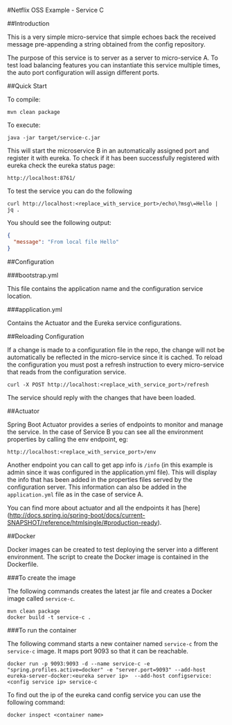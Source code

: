 #Netflix OSS Example - Service C

##Introduction

This is a very simple micro-service that simple echoes back the received message pre-appending a string obtained from the config repository.

The purpose of this service is to server as a server to micro-service A. To test load balancing features you can instantiate this service multiple times, the auto port configuration will assign different ports.

##Quick Start
 
To compile:
 
```ShellSession
mvn clean package
```
 
To execute:
 
```ShellSession
java -jar target/service-c.jar
```
 
This will start the microservice B in an automatically assigned port and register it with eureka. To check if it has been successfully registered with eureka check the eureka status page:
 
```
http://localhost:8761/
```
 
To test the service you can do the following 
 
```ShellSession
curl http://localhost:<replace_with_service_port>/echo\?msg\=Hello | jq .
```
 
You should see the following output:
 
```json
{
  "message": "From local file Hello"
}
```
 
##Configuration

###bootstrap.yml

This file contains the application name and the configuration service location.

###application.yml

Contains the Actuator and the Eureka service configurations. 


##Reloading Configuration

If a change is made to a configuration file in the repo, the change will not be automatically be reflected in the micro-service since it is cached. 
To reload the configuration you must post a refresh instruction to every micro-service that reads from the configuration service.

```ShellSession
curl -X POST http://localhost:<replace_with_service_port>/refresh
```

The service should reply with the changes that have been loaded.

##Actuator

Spring Boot Actuator provides a series of endpoints to monitor and manage the service. In the case of Service B you can see all the environment properties by calling the env endpoint, eg:

```
http://localhost:<replace_with_service_port>/env
```

Another endpoint you can call to get app info is ```/info``` (in this example is admin since it was configured in the application.yml file). 
This will display the info that has been added in the properties files served by the configuration server. This information can also be added in the ```application.yml``` file as in the case of service A.


You can find more about actuator and all the endpoints it has [here] (http://docs.spring.io/spring-boot/docs/current-SNAPSHOT/reference/htmlsingle/#production-ready).


##Docker

Docker images can be created to test deploying the server into a different environment. The script to create the Docker image is contained in the Dockerfile.
 
###To create the image

The following commands creates the latest jar file and creates a Docker image called ```service-c```.

```
mvn clean package
docker build -t service-c .
```

###To run the container

The following command starts a new container named ```service-c``` from the ```service-c``` image. It maps port 9093 so that it can be reachable.

```
docker run -p 9093:9093 -d --name service-c -e "spring.profiles.active=docker" -e "server.port=9093" --add-host eureka-server-docker:<eureka server ip>  --add-host configservice:<config service ip> service-c
```

To find out the ip of the eureka cand config service you can use the following command:
 
```
docker inspect <container name>
```
 

